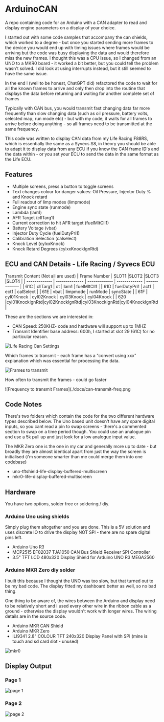 # ArduinoCAN
A repo containing code for an Arduino with a CAN adapter to read and display engine parameters on a display of your choice.


I started out with some code samples that accompany the can shields, which worked to a degree - but once you started sending more frames to the device you would end up with timing issues where frames would be arriving but the code was busy displaying the data and would therefore miss the new frames.
I thought this was a CPU issue, so I changed from an UNO to a MKR0 board - it worked a bit better, but you could tell the problem wasn't solved.  I did look at using interrupts instead, but it still seemed to have the same issue.

In the end I (well to be honest, ChatGPT did) refactored the code to wait for all the known frames to arrive and only then drop into the routine that displays the data before returning and waiting for another complete set of frames

Typically with CAN bus, you would transmit fast changing data far more frequently than slow changing data (such as oil pressure, battery volts, selected map, run mode etc) - but with my code, it waits for all frames to arrive before doing anything - so all frames need to be transmitted at the same frequency.

This code was written to display CAN data from my Life Racing F88RS, which is essentially the same as a Syvecs S8, in theory you should be able to adapt it to display data from any ECU if you know the CAN frame ID's and the data within - or you set your ECU to send the data in the same format as the Life ECU.

## Features
- Multiple screens, press a button to toggle screens
- Text changes colour for danger values: Oil Pressure, Injector Duty % and Knock retard
- Full readout of limp modes (limpmode)
- Engine sync state (runmode)
- Lambda (lam1)
- AFR Target (cllTarg1)
- Current correction to hit AFR target (fuelMltCll1)
- Battery Voltage (vbat)
- Injector Duty Cycle (fuelDutyPri1)
- Calibration Selection (calselect)
- Knock Level (cylxxKnock)
- Knock Retard Degrees (cylxxKnockIgnRtd)


## ECU and CAN Details - Life Racing / Syvecs ECU
Transmit Content (Not all are used)
| Frame Number  | SLOT1          |SLOT2           |SLOT3           |SLOT4           |
| ------------- | -------------- | -------------  | -------------  | -------------  |
| 61C           | cllTarg1       | ot             | lam1           | fuelMltCll1    |
| 61D           | fuelDutyPri1   | act1           | ect1           | calSelect      |
| 61E           | vbat           | limpmode       | runMode        | syncState      |
| 61F           | cyl01Knock     | cyl02Knock     | cyl03Knock     | cyl04Knock     |
| 620           |cyl01KnockIgnRtd|cyl02KnockIgnRtd|cyl03KnockIgnRtd|cyl04KnockIgnRtd|
                


These are the sections we are interested in:
- CAN Speed: 250KHZ- code and hardware will support up to 1MHZ
- Transmit Identifier base address: 600h, I started at slot 29 (61C) for no particular reason.

![Life Racing Can Settings](./docs/can-settings.png)

Which frames to transmit - each frame has a "convert using xxx" explanation which was essential for processing the data.

![Frames to transmit](./docs/can-frames.png)

How often to transmit the frames  - could go faster

![Frequency to transmit Frames](./docs/can-transmit-freq.png

## Code Notes
There's two folders which contain the code for the two different hardware types described below.  The Uno based unit doesn't have any spare digital inputs, so you cant read a pin to swap screens - there's a commented section to swap on a time period though.  You could use an analogue pin and use a 5k pull up and just look for a low analogue input value.

The MKR Zero one is the one in my car and generally more up to date - but broadly they are almost identical apart from just the way the screen is initialised (i'm someone smarter than me could merge them into one codebase)

- uno-tftshield-life-display-buffered-multiscreen
- mkr0-life-display-buffered-multiscreen


## Hardware

You have two options, solder free or soldering / diy.

### Arduino Uno using shields
Simply plug them altogether and you are done.  This is a 5V solution and uses discrete IO to drive the display NOT SPI - there are no spare digital pins left.
- Arduino Uno R3
- MCP2515 EF02037 TJA1050 CAN Bus Shield Receiver SPI Controller 
- 3.5" TFT LCD 480x320 Display Shield for Arduino UNO R3 MEGA2560

### Arduino MKR Zero diy solder
I built this because I thought the UNO was too slow, but that turned out to be my bad code. The display fitted my dashboard better as well, so no bad thing.

One thing to be aware of, the wires between the Arduino and display need to be relatively short and i used every other wire in the ribbon cable as a ground - otherwise the display wouldn't work with longer wires. The wiring details are in the source code.

- Arduino MKR CAN Shield 
- Arduino MKR Zero
- ILI9341 2.8" COLOUR TFT 240x320 Display Panel with SPI   (mine is touch and sd card slot - unused)


![mkr0](./docs/uno-v-mkr-comparison.JPEG)

## Display Output
### Page 1

![page 1](./docs/can-page1.JPEG)

### Page 2

![page 2](./docs/can-page2.JPEG)
